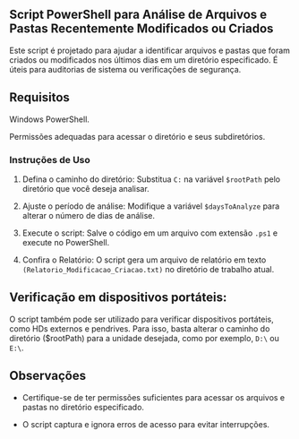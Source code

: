 ## Script PowerShell para Análise de Arquivos e Pastas Recentemente Modificados ou Criados

Este script é projetado para ajudar a identificar arquivos e pastas que foram criados ou modificados nos últimos dias em um diretório especificado. 
É úteis para auditorias de sistema ou verificações de segurança.

## Requisitos

Windows PowerShell.

Permissões adequadas para acessar o diretório e seus subdiretórios.

### Instruções de Uso

1. Defina o caminho do diretório: Substitua ```C:``` na variável ```$rootPath``` pelo diretório que você deseja analisar.

2. Ajuste o período de análise: Modifique a variável ```$daysToAnalyze``` para alterar o número de dias de análise.

3. Execute o script: Salve o código em um arquivo com extensão ```.ps1``` e execute no PowerShell.

4. Confira o Relatório: O script gera um arquivo de relatório em texto ```(Relatorio_Modificacao_Criacao.txt)``` no diretório de trabalho atual.

## Verificação em dispositivos portáteis:

O script também pode ser utilizado para verificar dispositivos portáteis, como HDs externos e pendrives. Para isso, basta alterar o caminho do diretório ($rootPath) para a unidade desejada, como por exemplo, ```D:\``` ou ```E:\```.

## Observações

- Certifique-se de ter permissões suficientes para acessar os arquivos e pastas no diretório especificado.

- O script captura e ignora erros de acesso para evitar interrupções.

  
